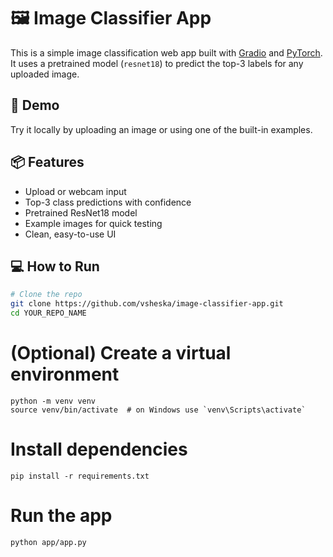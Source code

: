 # 🖼️ Image Classifier App

This is a simple image classification web app built with [Gradio](https://gradio.app/) and [PyTorch](https://pytorch.org/). It uses a pretrained model (`resnet18`) to predict the top-3 labels for any uploaded image.

## 🚀 Demo

Try it locally by uploading an image or using one of the built-in examples.

## 📦 Features

- Upload or webcam input
- Top-3 class predictions with confidence
- Pretrained ResNet18 model
- Example images for quick testing
- Clean, easy-to-use UI

## 💻 How to Run

```bash
# Clone the repo
git clone https://github.com/vsheska/image-classifier-app.git
cd YOUR_REPO_NAME
```

# (Optional) Create a virtual environment
```
python -m venv venv
source venv/bin/activate  # on Windows use `venv\Scripts\activate`
```

# Install dependencies
```
pip install -r requirements.txt
```
# Run the app
```
python app/app.py
```